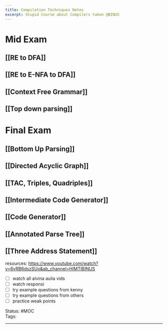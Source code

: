 ```yaml
---
title: Compilation Techniques Notes
excerpt: Stupid Course about Compilers taken @BINUS
---
```

# Mid Exam

## [[RE to DFA]]

## [[RE to E-NFA to DFA]]

## [[Context Free Grammar]]

## [[Top down parsing]]

# Final Exam

## [[Bottom Up Parsing]]

## [[Directed Acyclic Graph]]

## [[TAC, Triples, Quadriples]]
## [[Intermediate Code Generator]]
## [[Code Generator]]
## [[Annotated Parse Tree]]
## [[Three Address Statement]]

resources:
https://www.youtube.com/watch?v=6yRB6dszSUo&ab_channel=HIMTIBINUS


- [ ] watch all alvina aulia vids
- [ ] watch responsi
- [ ] try example questions from kenny
- [ ] try example questions from others
- [ ] practice weak points

Status: #MOC  
Tags:  

---
